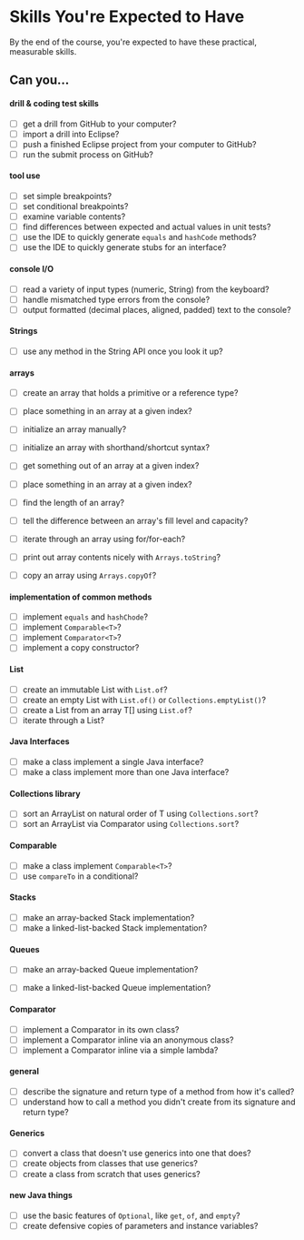 # Skills You're Expected to Have

By the end of the course, you're expected to have these practical, measurable skills.

## Can you...

#### drill & coding test skills

- [ ] get a drill from GitHub to your computer?
- [ ] import a drill into Eclipse?
- [ ] push a finished Eclipse project from your computer to GitHub?
- [ ] run the submit process on GitHub?

#### tool use

- [ ] set simple breakpoints?
- [ ] set conditional breakpoints?
- [ ] examine variable contents?
- [ ] find differences between expected and actual values in unit tests?
- [ ] use the IDE to quickly generate `equals` and `hashCode` methods?
- [ ] use the IDE to quickly generate stubs for an interface?

#### console I/O

- [ ] read a variety of input types (numeric, String) from the keyboard?
- [ ] handle mismatched type errors from the console?
- [ ] output formatted (decimal places, aligned, padded) text to the console? 

#### Strings

- [ ] use any method in the String API once you look it up?

#### arrays

- [ ] create an array that holds a primitive or a reference type?
- [ ] place something in an array at a given index?
- [ ] initialize an array manually?
- [ ] initialize an array with shorthand/shortcut syntax?
- [ ] get something out of an array at a given index?
- [ ] place something in an array at a given index?
- [ ] find the length of an array?
- [ ] tell the difference between an array's fill level and capacity?
- [ ] iterate through an array using for/for-each?
- [ ] print out array contents nicely with `Arrays.toString`?
- [ ] copy an array using `Arrays.copyOf`?


#### implementation of common methods

- [ ] implement `equals` and `hashChode`?
- [ ] implement `Comparable<T>`?
- [ ] implement `Comparator<T>`?
- [ ] implement a copy constructor?

#### List

- [ ] create an immutable List<T> with `List.of`?
- [ ] create an empty List<T> with `List.of()` or `Collections.emptyList()`?
- [ ] create a List<T> from an array T[] using `List.of`?
- [ ] iterate through a List<T>?

#### Java Interfaces

- [ ] make a class implement a single Java interface?
- [ ] make a class implement more than one Java interface?

#### Collections library

- [ ] sort an ArrayList<T> on natural order of T using `Collections.sort`?
- [ ] sort an ArrayList<T> via Comparator<T> using `Collections.sort`?

#### Comparable

- [ ] make a class implement `Comparable<T>`?
- [ ] use `compareTo` in a conditional?

#### Stacks

- [ ] make an array-backed Stack implementation?
- [ ] make a linked-list-backed Stack implementation?

#### Queues

- [ ] make an array-backed Queue implementation?
- [ ] make a linked-list-backed Queue implementation?


#### Comparator

- [ ] implement a Comparator in its own class?
- [ ] implement a Comparator inline via an anonymous class?
- [ ] implement a Comparator inline via a simple lambda?

#### general 

- [ ] describe the signature and return type of a method from how it's called?
- [ ] understand how to call a method you didn't create from its signature and return type?

#### Generics

- [ ] convert a class that doesn't use generics into one that does?
- [ ] create objects from classes that use generics?
- [ ] create a class from scratch that uses generics?

#### new Java things

- [ ] use the basic features of `Optional`, like `get`, `of`, and `empty`? 
- [ ] create defensive copies of parameters and instance variables?